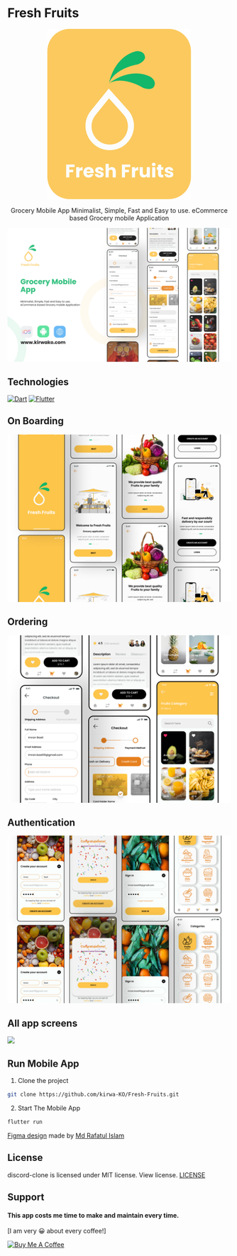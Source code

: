 # Fresh Fruits

<p align="center">
  <img src="https://github.com/kirwa-KO/Fresh-Fruits/blob/main/readme/fresh-fruits-logo.svg" />
</p>

<p align="center">
Grocery Mobile App Minimalist, Simple, Fast and Easy to use. eCommerce based Grocery mobile Application
</p>

![](https://github.com/kirwa-KO/Fresh-Fruits/blob/main/readme/cover.jpeg)

## Technologies
[![Dart](https://img.shields.io/badge/Dart-20232A?style=flat&logo=dart&logoColor=00B4AB&link=https://github.com/arihant-jain-09)](https://github.com/kirwa-KO)
[![Flutter](https://img.shields.io/badge/Flutter-20232A?style=flat&logo=flutter&logoColor=60C9F9&link=https://github.com/arihant-jain-09)](https://github.com/kirwa-KO)

## On Boarding
![](https://github.com/kirwa-KO/Fresh-Fruits/blob/main/readme/screen-shot1.jpeg)


## Ordering
![](https://github.com/kirwa-KO/Fresh-Fruits/blob/main/readme/screen-shot2.jpeg)


## Authentication
![](https://github.com/kirwa-KO/Fresh-Fruits/blob/main/readme/screen-shot3.jpeg)

## All app screens
![](https://github.com/kirwa-KO/Fresh-Fruits/blob/main/readme/all-screens.jpeg)

## Run Mobile App

1. Clone the project

```bash
git clone https://github.com/kirwa-KO/Fresh-Fruits.git
```

2. Start The Mobile App

```bash
flutter run
```
[Figma design](https://www.figma.com/file/zTIlHNP6TsRotmFFOULANg/Fresh-Fruits?node-id=1422%3A381) made by [Md Rafatul Islam](https://dribbble.com/mrirafat)

## License
discord-clone is licensed under MIT license. View license. [LICENSE](https://github.com/kirwa-KO/Fresh-Fruits/blob/main/LICENSE)

## Support
#### This app costs me time to make and maintain every time.
[I am very 😀 about every coffee!]

<a href="https://www.buymeacoffee.com/imranbaali" target="_blank"><img src="https://cdn.buymeacoffee.com/buttons/v2/default-yellow.png" alt="Buy Me A Coffee" height="41" width="174"></a>